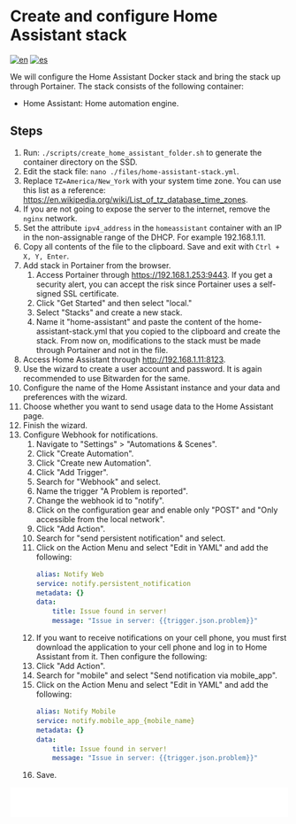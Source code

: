 # Create and configure Home Assistant stack

[![en](https://img.shields.io/badge/lang-en-blue.svg)](Create%20and%20configure%20home%20assistant%20stack.md)
[![es](https://img.shields.io/badge/lang-es-blue.svg)](Create%20and%20configure%20home%20assistant%20stack.es.md)

We will configure the Home Assistant Docker stack and bring the stack up through Portainer. The stack consists of the following container:

- Home Assistant: Home automation engine.

## Steps

1. Run: `./scripts/create_home_assistant_folder.sh` to generate the container directory on the SSD.
2. Edit the stack file: `nano ./files/home-assistant-stack.yml`.
3. Replace `TZ=America/New_York` with your system time zone. You can use this list as a reference: https://en.wikipedia.org/wiki/List_of_tz_database_time_zones.
4. If you are not going to expose the server to the internet, remove the `nginx` network.
5. Set the attribute `ipv4_address` in the `homeassistant` container with an IP in the non-assignable range of the DHCP. For example 192.168.1.11.
6. Copy all contents of the file to the clipboard. Save and exit with `Ctrl + X, Y, Enter`.
7. Add stack in Portainer from the browser.
    1. Access Portainer through https://192.168.1.253:9443. If you get a security alert, you can accept the risk since Portainer uses a self-signed SSL certificate.
    2. Click "Get Started" and then select "local."
    3. Select "Stacks" and create a new stack.
    4. Name it "home-assistant" and paste the content of the home-assistant-stack.yml that you copied to the clipboard and create the stack. From now on, modifications to the stack must be made through Portainer and not in the file.
8. Access Home Assistant through http://192.168.1.11:8123.
9. Use the wizard to create a user account and password. It is again recommended to use Bitwarden for the same.
10. Configure the name of the Home Assistant instance and your data and preferences with the wizard.
11. Choose whether you want to send usage data to the Home Assistant page.
12. Finish the wizard.
13. Configure Webhook for notifications.
    1. Navigate to "Settings" > "Automations & Scenes".
    2. Click "Create Automation".
    3. Click "Create new Automation".
    4. Click "Add Trigger".
    5. Search for "Webhook" and select.
    6. Name the trigger "A Problem is reported".
    7. Change the webhook id to "notify".
    8. Click on the configuration gear and enable only "POST" and "Only accessible from the local network".
    9. Click "Add Action".
    10. Search for "send persistent notification" and select.
    11. Click on the Action Menu and select "Edit in YAML" and add the following:
        ```yaml
        alias: Notify Web
        service: notify.persistent_notification
        metadata: {}
        data:
            title: Issue found in server!
            message: "Issue in server: {{trigger.json.problem}}"
        ```
    12. If you want to receive notifications on your cell phone, you must first download the application to your cell phone and log in to Home Assistant from it. Then configure the following:
    13. Click "Add Action".
    14. Search for "mobile" and select "Send notification via mobile_app".
    15. Click on the Action Menu and select "Edit in YAML" and add the following:
        ```yaml
        alias: Notify Mobile
        service: notify.mobile_app_{mobile_name}
        metadata: {}
        data:
            title: Issue found in server!
            message: "Issue in server: {{trigger.json.problem}}"
        ```
    16. Save.

[<img width="33.3%" src="buttons/prev-Create shared networks stack.svg" alt="Create shared networks stack">](Create%20shared%20networks%20stack.md)[<img width="33.3%" src="buttons/jump-Index.svg" alt="Index">](README.md)[<img width="33.3%" src="buttons/next-Create and configure private external traffic stack optional.svg" alt="Create and configure private external traffic stack (Optional)">](Create%20and%20configure%20private%20external%20traffic%20stack%20optional.md)
